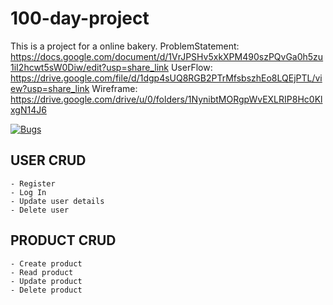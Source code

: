 # 100-day-project
This is a project for a online bakery.
ProblemStatement: https://docs.google.com/document/d/1VrJPSHv5xkXPM490szPQvGa0h5zu1iI2hcwt5sW0Diw/edit?usp=share_link
UserFlow: https://drive.google.com/file/d/1dgp4sUQ8RGB2PTrMfsbszhEo8LQEjPTL/view?usp=share_link
Wireframe: https://drive.google.com/drive/u/0/folders/1NynibtMORgpWvEXLRIP8Hc0KlxgN14J6

[![Bugs](https://sonarcloud.io/api/project_badges/measure?project=fssa-batch3_praveenkumar.sekar__web_project&metric=bugs)](https://sonarcloud.io/summary/new_code?id=fssa-batch3_praveenkumar.sekar__web_project)

## USER CRUD 
    - Register
    - Log In
    - Update user details
    - Delete user

## PRODUCT CRUD 
    - Create product
    - Read product
    - Update product
    - Delete product